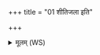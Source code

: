 +++
title = "01 शीतिजला इति"

+++
<details><summary>मूलम् (WS)</summary>

शीतिजला इति शीता वाता उपा वन्तु ।  
हिमेनाग्निरावृतो हिमेनाग्निः परीवृतः ॥ १ ॥
</details>